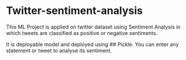 # Twitter-sentiment-analysis
This ML Project is applied on twitter dataset using Sentiment Analysis in which tweets are classified as positive or negative sentiments.


It is deployable model and deployed using ## Pickle.
You can enter any statement or tweet to analyse its sentiment.
